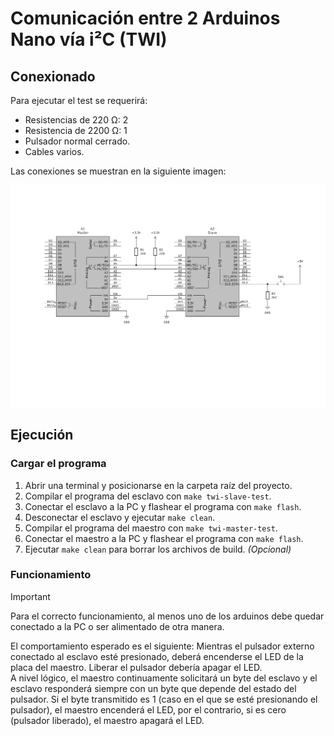 # Comunicación entre 2 Arduinos Nano vía i²C (TWI)

## Conexionado

Para ejecutar el test se requerirá:

- Resistencias de 220 Ω: 2
- Resistencia de 2200 Ω: 1
- Pulsador normal cerrado.
- Cables varios.

Las  conexiones se muestran en la siguiente imagen:

![Conexionado](docs/schematics/twi-test.svg)

## Ejecución

### Cargar el programa

1. Abrir una terminal y posicionarse en la carpeta raíz del proyecto.
2. Compilar el programa del esclavo con `make twi-slave-test`.
3. Conectar el esclavo a la PC y flashear el programa con `make flash`.
4. Desconectar el esclavo y ejecutar `make clean`.
5. Compilar el programa del maestro con `make twi-master-test`.
6. Conectar el maestro a la PC y flashear el programa con `make flash`.
7. Ejecutar `make clean` para borrar los archivos de build. *(Opcional)*

### Funcionamiento

> [!IMPORTANT]
> Para el correcto funcionamiento, al menos uno de los arduinos debe quedar conectado a la PC o ser alimentado de otra manera.

El comportamiento esperado es el siguiente: Mientras el pulsador externo conectado al esclavo esté presionado, deberá encenderse el LED de la placa del maestro. Liberar el pulsador debería apagar el LED. \
A nivel lógico, el maestro continuamente solicitará un byte del esclavo y el esclavo responderá siempre con un byte que depende del estado del pulsador. Si el byte transmitido es 1 (caso en el que se esté presionando el pulsador), el maestro encenderá el LED, por el contrario, si es cero (pulsador liberado), el maestro apagará el LED.
